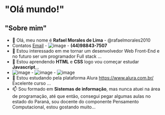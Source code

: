 # **"Olá mundo!"**
## "Sobre mim"
- 👋 Olá, meu nome é **Rafael Morales de Lima** - @rafaelmorales2010
- Contatos [Email](rafael.morales.lima@escola.pr.gov.br) - ![image](https://user-images.githubusercontent.com/116084372/196439654-4eaf015d-ca46-43f4-91a6-ebc5a53fc8d1.png) - **(44)98843-7507**
- 👀 Estou interessado em me tornar um desenvolvedor Web Front-End e no futuro ser um programador Full stack ...
- 🌱 Estou aprendendo **HTML** e **CSS** logo vou começar estudar **Javascript**...
- ![image](https://user-images.githubusercontent.com/116084372/196440182-1a2c657b-84fd-43f6-9e28-9091d42e7859.png) - ![image](https://user-images.githubusercontent.com/116084372/196440251-e4b2b6e9-b1a6-446d-baf0-dc5fd6940cbb.png) - ![image](https://user-images.githubusercontent.com/116084372/196440614-62d58f6c-9ae4-4763-9bad-0300da1526ff.png)
- 💞️ Estou estudando pela plataforma Alura https://www.alura.com.br/ Excelente curso ...
- 📫 Sou formado em **Sistemas de informação**, mas nunca atuei na área de programação, até que então, consegui pegar algumas aulas no estado do Paraná, sou docente do componente Pensamento Computacional, estou gostando muito...




<!---
rafaelmorales2010/rafaelmorales2010 is a ✨ special ✨ repository because its `README.md` (this file) appears on your GitHub profile.
You can click the Preview link to take a look at your changes.
--->
